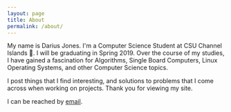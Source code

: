 ```yaml
---
layout: page
title: About
permalink: /about/
---
```


My name is Darius Jones. I'm a Computer Science Student at CSU Channel Islands 🐬. I will be graduating in Spring 2019.  Over the course of my studies, I have gained a fascination for Algorithms, Single Board Computers, Linux Operating Systems, and other Computer Science topics.

I post things that I find interesting, and solutions to problems that I come across when working on projects.  Thank you for viewing my site.

I can be reached by [email](https://www.google.com).

